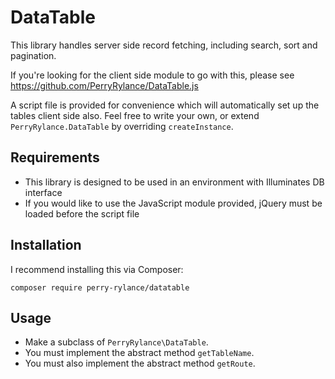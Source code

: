 # DataTable

This library handles server side record fetching, including search, sort and pagination.

If you're looking for the client side module to go with this, please see <https://github.com/PerryRylance/DataTable.js>

A script file is provided for convenience which will automatically set up the tables client side also. Feel free to write your own, or extend `PerryRylance.DataTable` by overriding `createInstance`.

## Requirements

- This library is designed to be used in an environment with Illuminates DB interface
- If you would like to use the JavaScript module provided, jQuery must be loaded before the script file

## Installation

I recommend installing this via Composer:

`composer require perry-rylance/datatable`

## Usage

- Make a subclass of `PerryRylance\DataTable`.
- You must implement the abstract method `getTableName`.
- You must also implement the abstract method `getRoute`.
